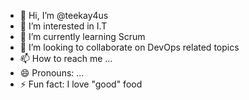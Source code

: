 - 👋 Hi, I’m @teekay4us
- 👀 I’m interested in I.T
- 🌱 I’m currently learning Scrum
- 💞️ I’m looking to collaborate on DevOps related topics
- 📫 How to reach me ...
- 😄 Pronouns: ...
- ⚡ Fun fact: I love "good" food

<!---
teekay4us/teekay4us is a ✨ special ✨ repository because its `README.md` (this file) appears on your GitHub profile.
You can click the Preview link to take a look at your changes.
--->
